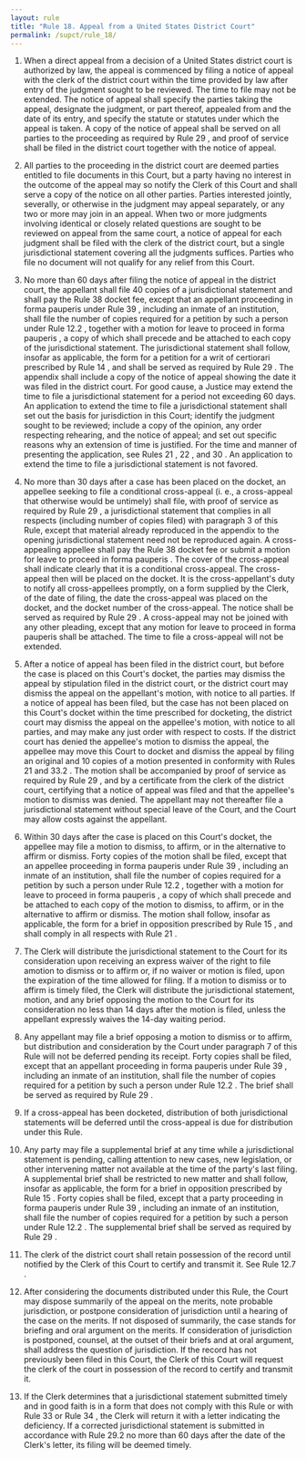 ```yaml
---
layout: rule
title: "Rule 18. Appeal from a United States District Court"
permalink: /supct/rule_18/
---
```


1. When a direct appeal from a decision of a United States district court is authorized by law, the appeal is commenced by filing a notice of appeal with the clerk of the district court within the time provided by law after entry of the judgment sought to be reviewed. The time to file may not be extended. The notice of appeal shall specify the parties taking the appeal, designate the judgment, or part thereof, appealed from and the date of its entry, and specify the statute or statutes under which the appeal is taken. A copy of the notice of appeal shall be served on all parties to the proceeding as required by Rule 29 , and proof of service shall be filed in the district court together with the notice of appeal.


2. All parties to the proceeding in the district court are deemed parties entitled to file documents in this Court, but a party having no interest in the outcome of the appeal may so notify the Clerk of this Court and shall serve a copy of the notice on all other parties. Parties interested jointly, severally, or otherwise in the judgment may appeal separately, or any two or more may join in an appeal. When two or more judgments involving identical or closely related questions are sought to be reviewed on appeal from the same court, a notice of appeal for each judgment shall be filed with the clerk of the district court, but a single jurisdictional statement covering all the judgments suffices. Parties who file no document will not qualify for any relief from this Court.


3. No more than 60 days after filing the notice of appeal in the district court, the appellant shall file 40 copies of a jurisdictional statement and shall pay the Rule 38 docket fee, except that an appellant proceeding in forma pauperis under Rule 39 , including an inmate of an institution, shall file the number of copies required for a petition by such a person under Rule 12.2 , together with a motion for leave to proceed in forma pauperis , a copy of which shall precede and be attached to each copy of the jurisdictional statement. The jurisdictional statement shall follow, insofar as applicable, the form for a petition for a writ of certiorari prescribed by Rule 14 , and shall be served as required by Rule 29 . The appendix shall include a copy of the notice of appeal showing the date it was filed in the district court. For good cause, a Justice may extend the time to file a jurisdictional statement for a period not exceeding 60 days. An application to extend the time to file a jurisdictional statement shall set out the basis for jurisdiction in this Court; identify the judgment sought to be reviewed; include a copy of the opinion, any order respecting rehearing, and the notice of appeal; and set out specific reasons why an extension of time is justified. For the time and manner of presenting the application, see Rules 21 , 22 , and 30 . An application to extend the time to file a jurisdictional statement is not favored.


4. No more than 30 days after a case has been placed on the docket, an appellee seeking to file a conditional cross-appeal (i. e., a cross-appeal that otherwise would be untimely) shall file, with proof of service as required by Rule 29 , a jurisdictional statement that complies in all respects (including number of copies filed) with paragraph 3 of this Rule, except that material already reproduced in the appendix to the opening jurisdictional statement need not be reproduced again. A cross-appealing appellee shall pay the Rule 38 docket fee or submit a motion for leave to proceed in forma pauperis . The cover of the cross-appeal shall indicate clearly that it is a conditional cross-appeal. The cross-appeal then will be placed on the docket. It is the cross-appellant's duty to notify all cross-appellees promptly, on a form supplied by the Clerk, of the date of filing, the date the cross-appeal was placed on the docket, and the docket number of the cross-appeal. The notice shall be served as required by Rule 29 . A cross-appeal may not be joined with any other pleading, except that any motion for leave to proceed in forma pauperis shall be attached. The time to file a cross-appeal will not be extended.


5. After a notice of appeal has been filed in the district court, but before the case is placed on this Court's docket, the parties may dismiss the appeal by stipulation filed in the district court, or the district court may dismiss the appeal on the appellant's motion, with notice to all parties. If a notice of appeal has been filed, but the case has not been placed on this Court's docket within the time prescribed for docketing, the district court may dismiss the appeal on the appellee's motion, with notice to all parties, and may make any just order with respect to costs. If the district court has denied the appellee's motion to dismiss the appeal, the appellee may move this Court to docket and dismiss the appeal by filing an original and 10 copies of a motion presented in conformity with Rules 21 and 33.2 . The motion shall be accompanied by proof of service as required by Rule 29 , and by a certificate from the clerk of the district court, certifying that a notice of appeal was filed and that the appellee's motion to dismiss was denied. The appellant may not thereafter file a jurisdictional statement without special leave of the Court, and the Court may allow costs against the appellant.


6. Within 30 days after the case is placed on this Court's docket, the appellee may file a motion to dismiss, to affirm, or in the alternative to affirm or dismiss. Forty copies of the motion shall be filed, except that an appellee proceeding in forma pauperis under Rule 39 , including an inmate of an institution, shall file the number of copies required for a petition by such a person under Rule 12.2 , together with a motion for leave to proceed in forma pauperis , a copy of which shall precede and be attached to each copy of the motion to dismiss, to affirm, or in the alternative to affirm or dismiss. The motion shall follow, insofar as applicable, the form for a brief in opposition prescribed by Rule 15 , and shall comply in all respects with Rule 21 .


7. The Clerk will distribute the jurisdictional statement to the Court for its consideration upon receiving an express waiver of the right to file amotion to dismiss or to affirm or, if no waiver or motion is filed, upon the expiration of the time allowed for filing. If a motion to dismiss or to affirm is timely filed, the Clerk will distribute the jurisdictional statement, motion, and any brief opposing the motion to the Court for its consideration no less than 14 days after the motion is filed, unless the appellant expressly waives the 14-day waiting period.


8. Any appellant may file a brief opposing a motion to dismiss or to affirm, but distribution and consideration by the Court under paragraph 7 of this Rule will not be deferred pending its receipt. Forty copies shall be filed, except that an appellant proceeding in forma pauperis under Rule 39 , including an inmate of an institution, shall file the number of copies required for a petition by such a person under Rule 12.2 . The brief shall be served as required by Rule 29 .


9. If a cross-appeal has been docketed, distribution of both jurisdictional statements will be deferred until the cross-appeal is due for distribution under this Rule.


10. Any party may file a supplemental brief at any time while a jurisdictional statement is pending, calling attention to new cases, new legislation, or other intervening matter not available at the time of the party's last filing. A supplemental brief shall be restricted to new matter and shall follow, insofar as applicable, the form for a brief in opposition prescribed by Rule 15 . Forty copies shall be filed, except that a party proceeding in forma pauperis under Rule 39 , including an inmate of an institution, shall file the number of copies required for a petition by such a person under Rule 12.2 . The supplemental brief shall be served as required by Rule 29 .


11. The clerk of the district court shall retain possession of the record until notified by the Clerk of this Court to certify and transmit it. See Rule 12.7 .


12. After considering the documents distributed under this Rule, the Court may dispose summarily of the appeal on the merits, note probable jurisdiction, or postpone consideration of jurisdiction until a hearing of the case on the merits. If not disposed of summarily, the case stands for briefing and oral argument on the merits. If consideration of jurisdiction is postponed, counsel, at the outset of their briefs and at oral argument, shall address the question of jurisdiction. If the record has not previously been filed in this Court, the Clerk of this Court will request the clerk of the court in possession of the record to certify and transmit it.


13. If the Clerk determines that a jurisdictional statement submitted timely and in good faith is in a form that does not comply with this Rule or with Rule 33 or Rule 34 , the Clerk will return it with a letter indicating the deficiency. If a corrected jurisdictional statement is submitted in accordance with Rule 29.2 no more than 60 days after the date of the Clerk's letter, its filing will be deemed timely.
